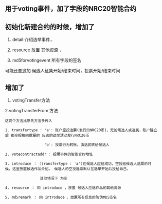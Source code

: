 ## 用于voting事件，加了字段的NRC20智能合约

## 初始化新建合约的时候，增加了 

 1. detail 介绍选举事件，
 
 2. resource 放置 其他资源 ，
 
 3. md5forvotingevent 所有字段的签名
 
 可能还要追加 候选人征集开始/结束时间，投票开始/结束时间

## 增加了

 1. votingTransfer方法
 
 2.votingTransferFrom 方法
 
    这两个方法比原先方法多传入 
    
    1. transfertype : 'a': 账户空投选票(发行的NRC20币)，无论候选人或选民，账户建立后 都空投相同数量的 应选的选举活动发行NRC20币
    
                      'b': 投票行为转账，由选民转给候选人
                      
    2. votecontractaddr : 投票事件的智能合约地址
    
    3. introduce ： (transfertype : 'a')在候选人应征成功，空投给候选人选票的时候，这里放置候选作品介绍。 候选人的空投选票默认在选举开始后投给自己。
    
                    其他情况下 为空
              
    4. resource ： 同 introduce ，放置 候选人应选作品的其他资源
    
    5. md5remark ： 同 introduce ，放置所有信息的防伪MD5签名
    
    
